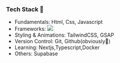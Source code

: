 ### Tech Stack 🎒 <br/>
- Fundamentals: Html, Css, Javascript
- Frameworks: <img src="https://img.shields.io/badge/React-20232A?style=for-the-badge&logo=react&logoColor=61DAFB
"/>
- Styling & Animations: TailwindCSS, GSAP
- Version Control: Git, Github(obviously🤣)
- Learning: Nextjs,Typescript,Docker
- Others: Supabase

<!--
**shubomifashakin/shubomifashakin** is a ✨ _special_ ✨ repository because its `README.md` (this file) appears on your GitHub profile.

Here are some ideas to get you started:

- 🔭 I’m currently working on ...
- 🌱 I’m currently learning ...
- 👯 I’m looking to collaborate on ...
- 🤔 I’m looking for help with ...
- 💬 Ask me about ...
- 📫 How to reach me: ...
- 😄 Pronouns: He/Him
- ⚡ Fun fact: ...
-->
